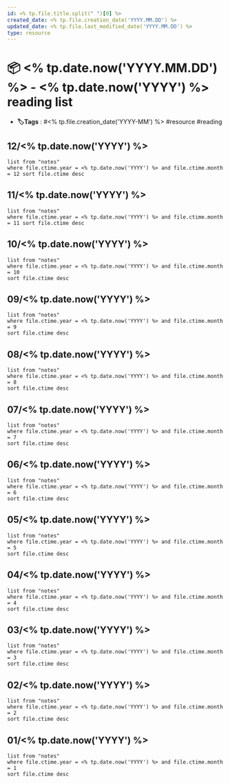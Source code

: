 ```yaml
---
id: <% tp.file.title.split(" ")[0] %>
created_date: <% tp.file.creation_date('YYYY.MM.DD') %>
updated_date: <% tp.file.last_modified_date('YYYY.MM.DD') %>
type: resource
---
```


#  📦 <% tp.date.now('YYYY.MM.DD') %> - <% tp.date.now('YYYY') %> reading list
- **🏷️Tags** :  #<% tp.file.creation_date('YYYY-MM') %> #resource #reading
## 12/<% tp.date.now('YYYY') %>
```dataview
list from "notes"
where file.ctime.year = <% tp.date.now('YYYY') %> and file.ctime.month = 12 sort file.ctime desc
```
## 11/<% tp.date.now('YYYY') %>
```dataview
list from "notes"
where file.ctime.year = <% tp.date.now('YYYY') %> and file.ctime.month = 11 sort file.ctime desc
```
## 10/<% tp.date.now('YYYY') %>
```dataview
list from "notes"
where file.ctime.year = <% tp.date.now('YYYY') %> and file.ctime.month = 10 
sort file.ctime desc
```
## 09/<% tp.date.now('YYYY') %>
```dataview
list from "notes"
where file.ctime.year = <% tp.date.now('YYYY') %> and file.ctime.month = 9 
sort file.ctime desc
```
## 08/<% tp.date.now('YYYY') %>
```dataview
list from "notes"
where file.ctime.year = <% tp.date.now('YYYY') %> and file.ctime.month = 8 
sort file.ctime desc
```
## 07/<% tp.date.now('YYYY') %>
```dataview
list from "notes"
where file.ctime.year = <% tp.date.now('YYYY') %> and file.ctime.month = 7 
sort file.ctime desc
```

## 06/<% tp.date.now('YYYY') %>
```dataview
list from "notes"
where file.ctime.year = <% tp.date.now('YYYY') %> and file.ctime.month = 6 
sort file.ctime desc
```

## 05/<% tp.date.now('YYYY') %>
```dataview
list from "notes"
where file.ctime.year = <% tp.date.now('YYYY') %> and file.ctime.month = 5 
sort file.ctime desc
```
## 04/<% tp.date.now('YYYY') %>
```dataview
list from "notes"
where file.ctime.year = <% tp.date.now('YYYY') %> and file.ctime.month = 4 
sort file.ctime desc
```
## 03/<% tp.date.now('YYYY') %>
```dataview
list from "notes"
where file.ctime.year = <% tp.date.now('YYYY') %> and file.ctime.month = 3 
sort file.ctime desc
```

## 02/<% tp.date.now('YYYY') %>
```dataview
list from "notes"
where file.ctime.year = <% tp.date.now('YYYY') %> and file.ctime.month = 2 
sort file.ctime desc
```
## 01/<% tp.date.now('YYYY') %>
```dataview
list from "notes"
where file.ctime.year = <% tp.date.now('YYYY') %> and file.ctime.month = 1 
sort file.ctime desc
```